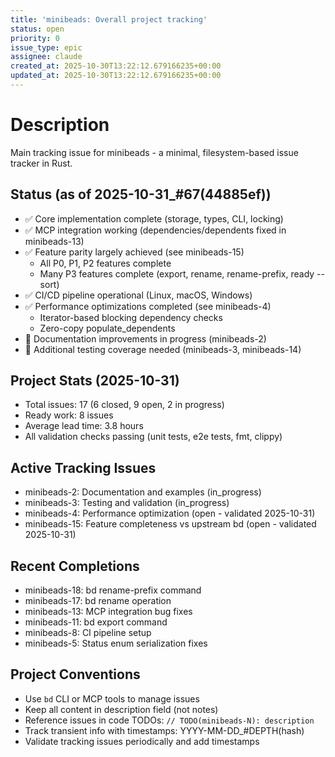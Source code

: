 ```yaml
---
title: 'minibeads: Overall project tracking'
status: open
priority: 0
issue_type: epic
assignee: claude
created_at: 2025-10-30T13:22:12.679166235+00:00
updated_at: 2025-10-30T13:22:12.679166235+00:00
---
```


# Description

Main tracking issue for minibeads - a minimal, filesystem-based issue tracker in Rust.

## Status (as of 2025-10-31_#67(44885ef))
- ✅ Core implementation complete (storage, types, CLI, locking)
- ✅ MCP integration working (dependencies/dependents fixed in minibeads-13)
- ✅ Feature parity largely achieved (see minibeads-15)
  - All P0, P1, P2 features complete
  - Many P3 features complete (export, rename, rename-prefix, ready --sort)
- ✅ CI/CD pipeline operational (Linux, macOS, Windows)
- ✅ Performance optimizations completed (see minibeads-4)
  - Iterator-based blocking dependency checks
  - Zero-copy populate_dependents
- 🔲 Documentation improvements in progress (minibeads-2)
- 🔲 Additional testing coverage needed (minibeads-3, minibeads-14)

## Project Stats (2025-10-31)
- Total issues: 17 (6 closed, 9 open, 2 in progress)
- Ready work: 8 issues
- Average lead time: 3.8 hours
- All validation checks passing (unit tests, e2e tests, fmt, clippy)

## Active Tracking Issues
- minibeads-2: Documentation and examples (in_progress)
- minibeads-3: Testing and validation (in_progress)
- minibeads-4: Performance optimization (open - validated 2025-10-31)
- minibeads-15: Feature completeness vs upstream bd (open - validated 2025-10-31)

## Recent Completions
- minibeads-18: bd rename-prefix command
- minibeads-17: bd rename operation
- minibeads-13: MCP integration bug fixes
- minibeads-11: bd export command
- minibeads-8: CI pipeline setup
- minibeads-5: Status enum serialization fixes

## Project Conventions
- Use `bd` CLI or MCP tools to manage issues
- Keep all content in description field (not notes)
- Reference issues in code TODOs: `// TODO(minibeads-N): description`
- Track transient info with timestamps: YYYY-MM-DD_#DEPTH(hash)
- Validate tracking issues periodically and add timestamps
